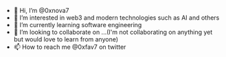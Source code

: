 - 👋 Hi, I’m @0xnova7
- 👀 I’m interested in web3 and modern technologies such as AI and others
- 🌱 I’m currently learning software engineering
- 💞️ I’m looking to collaborate on ...(I'm not collaborating on anything yet but would love to learn from anyone)
- 📫 How to reach me @0xfav7 on twitter

<!---
0xnova7/0xnova7 is a ✨ special ✨ repository because its `README.md` (this file) appears on your GitHub profile.
You can click the Preview link to take a look at your changes.
--->
